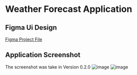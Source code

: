 # Weather Forecast Application

## Figma Ui Design
[Figma Project File](https://www.figma.com/design/prrl7gOGWWPXDusrZCDL5M/Weather-Forecast?node-id=0-1&t=tyANbrLZB5ZFRwMM-1)

## Application Screenshot
The screenshot was take in Version 0.2.0
![image](https://github.com/iamrealikea/Weather_Forecast_Application/assets/89447088/0e200f6d-ed77-439c-a3d8-e9279de5e2c9) 
![image](https://github.com/iamrealikea/Weather_Forecast_Application/assets/89447088/92d1866f-551a-403b-9e84-65a4d85152db)
